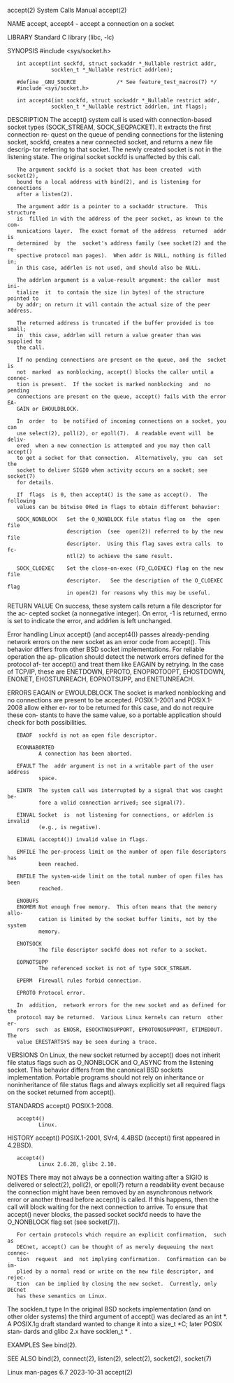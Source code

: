 accept(2)                     System Calls Manual                    accept(2)

NAME
       accept, accept4 - accept a connection on a socket

LIBRARY
       Standard C library (libc, -lc)

SYNOPSIS
       #include <sys/socket.h>

       int accept(int sockfd, struct sockaddr *_Nullable restrict addr,
                  socklen_t *_Nullable restrict addrlen);

       #define _GNU_SOURCE             /* See feature_test_macros(7) */
       #include <sys/socket.h>

       int accept4(int sockfd, struct sockaddr *_Nullable restrict addr,
                  socklen_t *_Nullable restrict addrlen, int flags);

DESCRIPTION
       The  accept()  system  call  is used with connection-based socket types
       (SOCK_STREAM, SOCK_SEQPACKET).  It extracts the  first  connection  re‐
       quest  on  the  queue  of pending connections for the listening socket,
       sockfd, creates a new connected socket, and returns a new file descrip‐
       tor referring to that socket.  The newly created socket is not  in  the
       listening  state.   The  original  socket  sockfd is unaffected by this
       call.

       The argument sockfd is a socket that has been created  with  socket(2),
       bound to a local address with bind(2), and is listening for connections
       after a listen(2).

       The argument addr is a pointer to a sockaddr structure.  This structure
       is  filled in with the address of the peer socket, as known to the com‐
       munications layer.  The exact format of the address  returned  addr  is
       determined  by  the  socket's address family (see socket(2) and the re‐
       spective protocol man pages).  When addr is NULL, nothing is filled in;
       in this case, addrlen is not used, and should also be NULL.

       The addrlen argument is a value-result argument: the caller  must  ini‐
       tialize  it  to contain the size (in bytes) of the structure pointed to
       by addr; on return it will contain the actual size of the peer address.

       The returned address is truncated if the buffer provided is too  small;
       in  this case, addrlen will return a value greater than was supplied to
       the call.

       If no pending connections are present on the queue, and the  socket  is
       not  marked  as nonblocking, accept() blocks the caller until a connec‐
       tion is present.  If the socket is marked nonblocking  and  no  pending
       connections are present on the queue, accept() fails with the error EA‐
       GAIN or EWOULDBLOCK.

       In  order  to  be notified of incoming connections on a socket, you can
       use select(2), poll(2), or epoll(7).  A readable event will  be  deliv‐
       ered  when a new connection is attempted and you may then call accept()
       to get a socket for that connection.  Alternatively, you  can  set  the
       socket to deliver SIGIO when activity occurs on a socket; see socket(7)
       for details.

       If  flags  is 0, then accept4() is the same as accept().  The following
       values can be bitwise ORed in flags to obtain different behavior:

       SOCK_NONBLOCK   Set the O_NONBLOCK file status flag on  the  open  file
                       description  (see  open(2)) referred to by the new file
                       descriptor.  Using this flag saves extra calls  to  fc‐
                       ntl(2) to achieve the same result.

       SOCK_CLOEXEC    Set the close-on-exec (FD_CLOEXEC) flag on the new file
                       descriptor.   See the description of the O_CLOEXEC flag
                       in open(2) for reasons why this may be useful.

RETURN VALUE
       On success, these system calls return a file  descriptor  for  the  ac‐
       cepted socket (a nonnegative integer).  On error, -1 is returned, errno
       is set to indicate the error, and addrlen is left unchanged.

   Error handling
       Linux accept() (and accept4()) passes already-pending network errors on
       the  new  socket as an error code from accept().  This behavior differs
       from other BSD socket implementations.  For reliable operation the  ap‐
       plication should detect the network errors defined for the protocol af‐
       ter  accept()  and  treat them like EAGAIN by retrying.  In the case of
       TCP/IP, these are ENETDOWN,  EPROTO,  ENOPROTOOPT,  EHOSTDOWN,  ENONET,
       EHOSTUNREACH, EOPNOTSUPP, and ENETUNREACH.

ERRORS
       EAGAIN or EWOULDBLOCK
              The  socket is marked nonblocking and no connections are present
              to be accepted.  POSIX.1-2001 and POSIX.1-2008 allow either  er‐
              ror  to be returned for this case, and do not require these con‐
              stants to have the same value, so a portable application  should
              check for both possibilities.

       EBADF  sockfd is not an open file descriptor.

       ECONNABORTED
              A connection has been aborted.

       EFAULT The  addr argument is not in a writable part of the user address
              space.

       EINTR  The system call was interrupted by a signal that was caught  be‐
              fore a valid connection arrived; see signal(7).

       EINVAL Socket  is  not listening for connections, or addrlen is invalid
              (e.g., is negative).

       EINVAL (accept4()) invalid value in flags.

       EMFILE The per-process limit on the number of open file descriptors has
              been reached.

       ENFILE The system-wide limit on the total number of open files has been
              reached.

       ENOBUFS
       ENOMEM Not enough free memory.  This often means that the memory  allo‐
              cation is limited by the socket buffer limits, not by the system
              memory.

       ENOTSOCK
              The file descriptor sockfd does not refer to a socket.

       EOPNOTSUPP
              The referenced socket is not of type SOCK_STREAM.

       EPERM  Firewall rules forbid connection.

       EPROTO Protocol error.

       In  addition,  network errors for the new socket and as defined for the
       protocol may be returned.  Various Linux kernels can return  other  er‐
       rors  such  as ENOSR, ESOCKTNOSUPPORT, EPROTONOSUPPORT, ETIMEDOUT.  The
       value ERESTARTSYS may be seen during a trace.

VERSIONS
       On Linux, the new socket returned by accept()  does  not  inherit  file
       status  flags such as O_NONBLOCK and O_ASYNC from the listening socket.
       This behavior differs from the canonical  BSD  sockets  implementation.
       Portable  programs  should not rely on inheritance or noninheritance of
       file status flags and always explicitly set all required flags  on  the
       socket returned from accept().

STANDARDS
       accept()
              POSIX.1-2008.

       accept4()
              Linux.

HISTORY
       accept()
              POSIX.1-2001, SVr4, 4.4BSD (accept() first appeared in 4.2BSD).

       accept4()
              Linux 2.6.28, glibc 2.10.

NOTES
       There may not always be a connection waiting after a SIGIO is delivered
       or  select(2),  poll(2), or epoll(7) return a readability event because
       the connection might have been removed by an asynchronous network error
       or another thread before accept() is called.  If this happens, then the
       call will block waiting for the next connection to arrive.   To  ensure
       that  accept() never blocks, the passed socket sockfd needs to have the
       O_NONBLOCK flag set (see socket(7)).

       For certain protocols which require an explicit confirmation,  such  as
       DECnet, accept() can be thought of as merely dequeuing the next connec‐
       tion  request  and  not implying confirmation.  Confirmation can be im‐
       plied by a normal read or write on the new file descriptor, and  rejec‐
       tion  can be implied by closing the new socket.  Currently, only DECnet
       has these semantics on Linux.

   The socklen_t type
       In the original BSD sockets implementation (and on other older systems)
       the third argument of accept() was declared as an  int *.   A  POSIX.1g
       draft  standard wanted to change it into a size_t *C; later POSIX stan‐
       dards and glibc 2.x have socklen_t * .

EXAMPLES
       See bind(2).

SEE ALSO
       bind(2), connect(2), listen(2), select(2), socket(2), socket(7)

Linux man-pages 6.7               2023-10-31                         accept(2)
